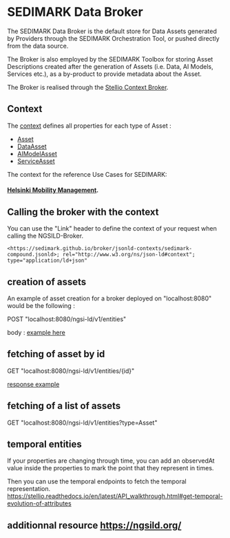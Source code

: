 # SEDIMARK Data Broker

The SEDIMARK Data Broker is the default store for Data Assets generated by Providers through the SEDIMARK Orchestration Tool, or pushed directly from the data source.

The Broker is also employed by the SEDIMARK Toolbox for storing Asset Descriptions created after the generation of Assets (i.e. Data, AI Models, Services etc.), as a by-product to provide metadata about the Asset.

The Broker is realised through the [Stellio Context Broker](https://github.com/stellio-hub/stellio-context-broker).



## Context
The [context](https://sedimark.github.io/broker/jsonld-contexts/sedimark-compound.jsonld) defines all properties for each type of Asset :
- [Asset](https://sedimark.github.io/broker/jsonld-contexts/sedimark-asset.jsonld)
- [DataAsset](https://sedimark.github.io/broker/jsonld-contexts/sedimark-data-asset.jsonld)
- [AIModelAsset](https://sedimark.github.io/broker/jsonld-contexts/sedimark-ai-model-asset.jsonld)
- [ServiceAsset](https://sedimark.github.io/broker/jsonld-contexts/sedimark-service-asset.jsonld)

The context for the reference Use Cases for SEDIMARK: 
#### [Helsinki Mobility Management](https://sedimark.github.io/broker/jsonld-contexts/sedimark-helsinki-compound.jsonld).

## Calling the broker with the context
You can use the "Link" header to define the context of your request when calling the NGSILD-Broker.
```
<https://sedimark.github.io/broker/jsonld-contexts/sedimark-compound.jsonld>; rel="http://www.w3.org/ns/json-ld#context"; type="application/ld+json"
```

## creation of assets
An example of asset creation for a broker deployed on "localhost:8080" would be the following :

POST "localhost:8080/ngsi-ld/v1/entities"

body : [example here](https://sedimark.github.io/broker/payload-example/asset.jsonld)

## fetching of asset by id
GET "localhost:8080/ngsi-ld/v1/entities/{id}"

[response example](https://sedimark.github.io/broker/payload-example/asset.jsonld)

##  fetching of a list of assets
GET "localhost:8080/ngsi-ld/v1/entities?type=Asset"

## temporal entities
If your properties are changing through time, you can add an observedAt value inside the properties to mark the point that they represent in times.

Then you can use the temporal endpoints to fetch the temporal representation.
https://stellio.readthedocs.io/en/latest/API_walkthrough.html#get-temporal-evolution-of-attributes

## additionnal resource https://ngsild.org/

